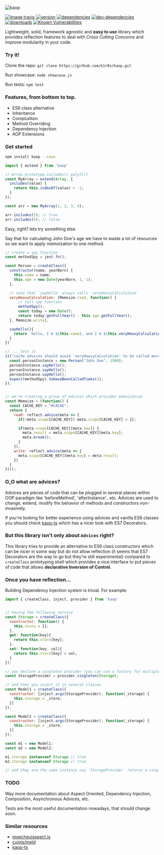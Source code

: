 ![kaop](http://i.imgur.com/6biEpsq.png)

[![Image travis](https://travis-ci.org/k1r0s/kaop-ts.svg?branch=master)](https://travis-ci.org/k1r0s/)
[![version](https://img.shields.io/npm/v/kaop.svg)](https://www.npmjs.com/package/kaop/)
[![dependencies](https://david-dm.org/k1r0s/kaop/status.svg)](https://david-dm.org/k1r0s/kaop/status.svg)
[![dev-dependencies](https://david-dm.org/k1r0s/kaop/dev-status.svg)](https://www.npmjs.com/package/kaop)
[![downloads](https://img.shields.io/npm/dm/kaop.svg)](https://www.npmjs.com/package/kaop)
[![Known Vulnerabilities](https://snyk.io/test/npm/kaop/badge.svg)](https://snyk.io/test/npm/kaop)

Lightweight, solid, framework agnostic and **easy to use** library which provides reflection features to deal with *Cross Cutting Concerns* and improve modularity in your code.

### Try it!

Clone the repo:
`git clone https://github.com/k1r0s/kaop.git`

Run showcase:
`node showcase.js`

Run tests:
`npm test`

### Features, from bottom to top.

- ES6 class alternative
- Inheritance
- Composition
- Method Overriding
- Dependency Injection
- AOP Extensions

### Get started

```bash
npm install kaop --save
```

```javascript
import { extend } from 'kaop'

// Array.prototype.includes() polyfill
const MyArray = extend(Array, {
  includes(value) {
    return this.indexOf(value) > -1;
  }
});

const arr = new MyArray(1, 2, 3, 4);

arr.includes(2); // true
arr.includes(5); // false
```

Easy, right? lets try something else.

Say that for calculating John Doe's age we have to waste a lot of resources so we want to apply memoization to one method.

```javascript
// create a spy function
const methodSpy = jest.fn();

const Person = createClass({
  constructor(name, yearBorn) {
    this.name = name;
    this.age = new Date(yearBorn, 1, 1);
  },

  // note that `sayHello` always calls `veryHeavyCalculation`
  veryHeavyCalculation: [Memoize.read, function() {
      // call spy function
      methodSpy();
      const today = new Date();
      return today.getFullYear() - this.age.getFullYear();
  }, Memoize.write],

  sayHello(){
    return `hello, I'm ${this.name}, and I'm ${this.veryHeavyCalculation()} years old`;
  }
})

// ... test it
it("cache advices should avoid 'veryHeavyCalculation' to be called more than once", () => {
  const personInstance = new Person("John Doe", 1990);
  personInstance.sayHello();
  personInstance.sayHello();
  personInstance.sayHello();
  expect(methodSpy).toHaveBeenCalledTimes(1);
});

```

```javascript

// we're creating a group of advices which provides memoization
const Memoize = (function() {
  const CACHE_KEY = "#CACHE";
  return {
    read: reflect.advice(meta => {
      if(!meta.scope[CACHE_KEY]) meta.scope[CACHE_KEY] = {};

      if(meta.scope[CACHE_KEY][meta.key]) {
        meta.result = meta.scope[CACHE_KEY][meta.key];
        meta.break();
      }
    }),
    write: reflect.advice(meta => {
      meta.scope[CACHE_KEY][meta.key] = meta.result;
    })
  }
})();

```

### O_O what are advices?

Advices are pieces of code that can be plugged in several places within OOP paradigm like 'beforeMethod', 'afterInstance'.. etc. Advices are used to change, extend, modify the behavior of methods and constructors non-invasively.

If you're looking for better experience using advices and vanilla ES6 classes you should check [kaop-ts](https://github.com/k1r0s/kaop-ts) which has a nicer look with ES7 Decorators.

### But this library isn't only about `Advices` right?

This library tries to provide an alternative to ES6 class constructors which can be nicer in some way but do not allow reflection (it seems that ES7 Decorators are the way to go but they're still experimental) compared to `createClass` prototyping shell which provides a nice interface to put pieces of code that allows __declarative Inversion of Control__.

### Once you have reflection...

Building Dependency Injection system is trivial. For example:

```javascript
import { createClass, inject, provider } from 'kaop'


// having the following service
const Storage = createClass({
  constructor: function() {
    this.store = {};
  },
  get: function(key){
    return this.store[key];
  },
  set: function(key, val){
    return this.store[key] = val;
  }
});

// you declare a singleton provider (you can use a factory for multiple instances)
const StorageProvider = provider.singleton(Storage);

// and then you inject it in several classes
const Model1 = createClass({
  constructor: [inject.args(StorageProvider), function(_storage) {
    this.storage = _store;
  }]
});

const Model2 = createClass({
  constructor: [inject.args(StorageProvider), function(_storage) {
    this.storage = _store;
  }]
});

const m1 = new Model1;
const m2 = new Model2;

m1.storage instanceof Storage // true
m2.storage instanceof Storage // true

// and they are the same instance coz `StorageProvider` returns a single instance `singleton`
```

### TODO

Way more documentation about Aspect Oriented, Dependency Injection, Composition, Asynchronous Advices, etc.

Tests are the most useful documentation nowadays, that should change soon.

### Similar resources

- [mgechev/aspect.js](https://github.com/mgechev/aspect.js)
- [cujojs/meld](https://github.com/cujojs/meld)
- [kaop-ts](https://github.com/k1r0s/kaop-ts)

